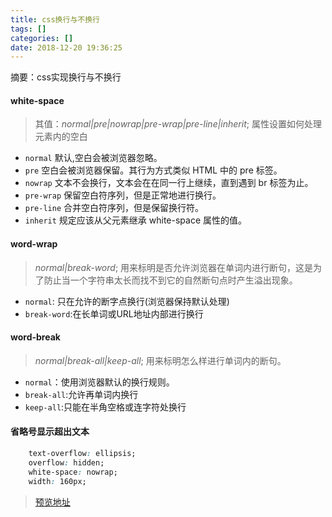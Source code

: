 ```yaml
---
title: css换行与不换行
tags: []
categories: []
date: 2018-12-20 19:36:25
---
```

摘要：css实现换行与不换行
<!-- more -->
#### **white-space**

> 其值：*normal|pre|nowrap|pre-wrap|pre-line|inherit*;  属性设置如何处理元素内的空白

 - `normal` 默认,空白会被浏览器忽略。
 - `pre`    空白会被浏览器保留。其行为方式类似 HTML 中的 pre 标签。
 - `nowrap`   文本不会换行，文本会在在同一行上继续，直到遇到 br 标签为止。
 - `pre-wrap` 保留空白符序列，但是正常地进行换行。
 - `pre-line` 合并空白符序列，但是保留换行符。
 - `inherit`  规定应该从父元素继承 white-space 属性的值。


#### **word-wrap**
> *normal|break-word*; 用来标明是否允许浏览器在单词内进行断句，这是为了防止当一个字符串太长而找不到它的自然断句点时产生溢出现象。

- `normal`: 只在允许的断字点换行(浏览器保持默认处理)
- `break-word`:在长单词或URL地址内部进行换行


#### **word-break**
> *normal|break-all|keep-all*; 用来标明怎么样进行单词内的断句。

- `normal`：使用浏览器默认的换行规则。
- `break-all`:允许再单词内换行
- `keep-all`:只能在半角空格或连字符处换行


#### 省略号显示超出文本

```css
    text-overflow: ellipsis;
    overflow: hidden;
    white-space: nowrap;
    width: 160px;
```
> [预览地址](http://93ddcf18.wiz03.com/share/s/2jTsYo1emAvX20o-rU2PV3VR0ssCns0LlQ4e25nDQ70e2ldW)